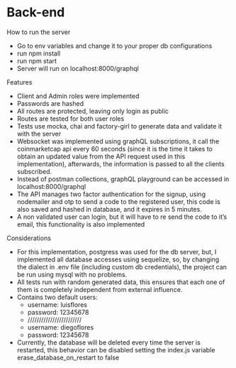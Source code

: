 # Back-end

How to run the server

* Go to env variables and change it to your proper db configurations
* run npm install
* run npm start
* Server will run on localhost:8000/graphql

Features

* Client and Admin roles were implemented
* Passwords are hashed
* All routes are protected, leaving only login as public
* Routes are tested for both user roles
* Tests use mocka, chai and factory-girl to generate data and validate it with the server
* Websocket was implemented using graphQL subscriptions, it call the coinmarketcap api every 60 seconds (since it is the time it takes to obtain an updated value from the API request used in this implementation), afterwards, the information is passed to all the clients subscribed.
* Instead of postman collections, graphQL playground can be accessed in localhost:8000/graphql
* The API manages two factor authentication for the signup, using nodemailer and otp to send a code to the registered user, this code is also saved and hashed in database, and it expires in 5 minutes.
* A non validated user can login, but it will have to re send the code to it’s email, this functionality is also implemented

Considerations

* For this implementation, postgress was used for the db server, but, I implemented all database accesses using sequelize, so, by changing the dialect in .env file (including custom db credentials), the project can be run using mysql with no problems.
* All tests run with random generated data, this ensures that each one of them is completely independent from external influence.
* Contains two default users:
  * username: luisflores
  * password: 12345678
  * ////////////////////////
  * username:  diegoflores
  * password: 12345678
* Currently, the database will be deleted every time the server is restarted, this behavior can be disabled setting the index.js variable erase_database_on_restart to false

